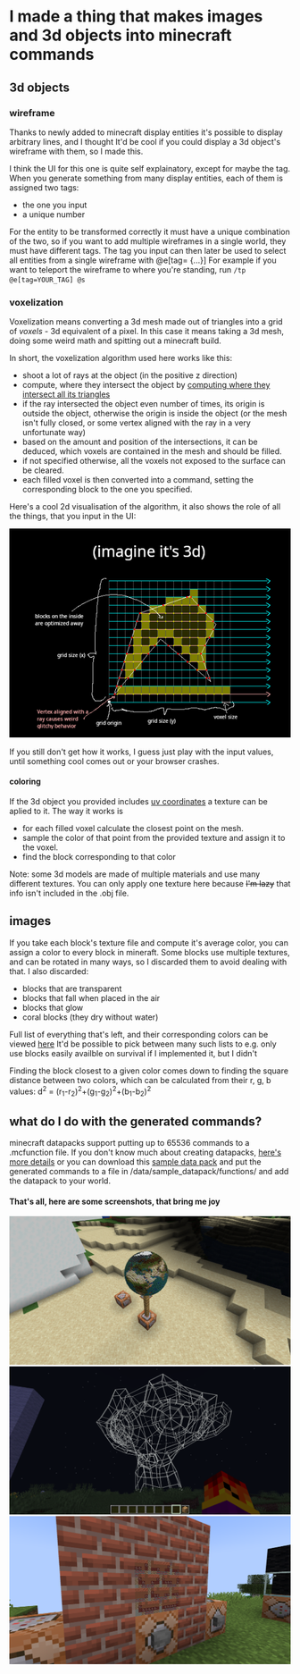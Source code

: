 # I made a thing that makes images and 3d objects into minecraft commands

## 3d objects

### wireframe

Thanks to newly added to minecraft display entities it's possible to display arbitrary lines,
and I thought It'd be cool if you could display a 3d object's wireframe with them,
so I made this.

I think the UI for this one is quite self explainatory, except for maybe the tag.
When you generate something from many display entities, each of them is assigned two tags:

- the one you input
- a unique number

For the entity to be transformed correctly it must have a unique combination of the two,
so if you want to add multiple wireframes in a single world, they must have different tags.
The tag you input can then later be used to select all entities from a single wireframe with @e\[tag= {...}\]
For example if you want to teleport the wireframe to where you're standing, run `/tp @e[tag=YOUR_TAG] @s`

### voxelization

Voxelization means converting a 3d mesh made out of triangles into a grid of _voxels_ - 3d equivalent of a pixel.
In this case it means taking a 3d mesh, doing some weird math and spitting out a minecraft build.

In short, the voxelization algorithm used here works like this:

- shoot a lot of rays at the object (in the positive z direction)
- compute, where they intersect the object by [computing where they intersect all its triangles](https://en.wikipedia.org/wiki/M%C3%B6ller%E2%80%93Trumbore_intersection_algorithm)
- if the ray intersected the object even number of times, its origin is outside the object, otherwise the origin is inside the object (or the mesh isn't fully closed, or some vertex aligned with the ray in a very unfortunate way)
- based on the amount and position of the intersections, it can be deduced, which voxels are contained in the mesh and should be filled.
- if not specified otherwise, all the voxels not exposed to the surface can be cleared.
- each filled voxel is then converted into a command, setting the corresponding block to the one you specified.

Here's a cool 2d visualisation of the algorithm, it also shows the role of all the things, that you input in the UI:

<img src="/public/images/voxelization.png"/>

If you still don't get how it works, I guess just play with the input values, until something cool comes out or your browser crashes.

#### coloring

If the 3d object you provided includes [uv coordinates](https://en.wikipedia.org/wiki/UV_mapping) a texture can be aplied to it.
The way it works is

- for each filled voxel calculate the closest point on the mesh.
- sample the color of that point from the provided texture and assign it to the voxel.
- find the block corresponding to that color

Note: some 3d models are made of multiple materials and use many different textures. You can only apply one texture here because ~~I'm lazy~~ that info isn't included in the .obj file.

## images

If you take each block's texture file and compute it's average color, you can assign a color to every block in mineraft.
Some blocks use multiple textures, and can be rotated in many ways, so I discarded them to avoid dealing with that.
I also discarded:

- blocks that are transparent
- blocks that fall when placed in the air
- blocks that glow
- coral blocks (they dry without water)

Full list of everything that's left, and their corresponding colors can be viewed [here](/public/bclists/blockcolors.txt)
It'd be possible to pick between many such lists to e.g. only use blocks easily availble on survival if I implemented it, but I didn't

Finding the block closest to a given color comes down to finding the square distance between two colors,
which can be calculated from their r, g, b values:
d<sup>2</sup> = (r<sub>1</sub>-r<sub>2</sub>)<sup>2</sup>+(g<sub>1</sub>-g<sub>2</sub>)<sup>2</sup>+(b<sub>1</sub>-b<sub>2</sub>)<sup>2</sup>

## what do I do with the generated commands?

minecraft datapacks support putting up to 65536 commands to a .mcfunction file. If you don't know much about creating datapacks,
[here's more details](https://minecraft.wiki/w/Data_pack) or you can download this [sample data pack](/public/sample_datapack.zip) and put the generated commands to a file in /data/sample_datapack/functions/ and add the datapack to your world.

#### That's all, here are some screenshots, that bring me joy

<img src="/public/images/screenshots/globe.png"/>
<img src="/public/images/screenshots/monke.png"/>
<img src="/public/images/screenshots/brick.png"/>

